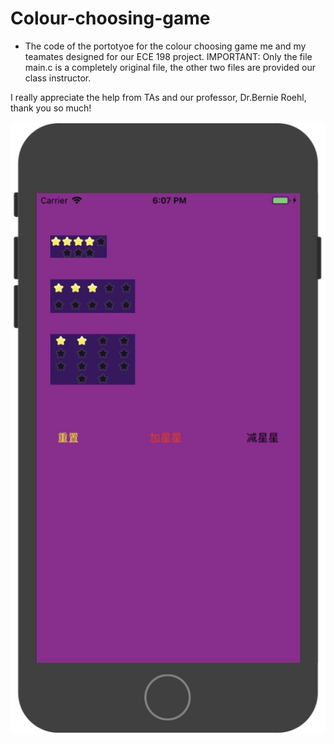 # Colour-choosing-game
- The code of the portotyoe for the colour choosing game me and my teamates designed for our ECE 198 project. 
IMPORTANT: Only the file main.c is a completely original file, the other two files are provided our class instructor. 

I really appreciate the help from TAs and our professor, Dr.Bernie Roehl, thank you so much!

![Alt text](https://github.com/weiman152/StarsView/blob/master/ScreenShots/1.png)

